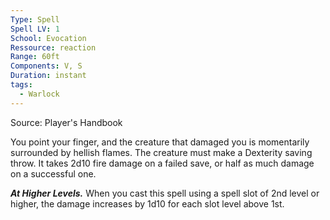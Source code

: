 ```yaml
---
Type: Spell
Spell LV: 1
School: Evocation
Ressource: reaction
Range: 60ft
Components: V, S
Duration: instant
tags:
  - Warlock
---
```

Source: Player's Handbook

You point your finger, and the creature that damaged you is momentarily surrounded by hellish flames. The creature must make a Dexterity saving throw. It takes 2d10 fire damage on a failed save, or half as much damage on a successful one.

**_At Higher Levels._** When you cast this spell using a spell slot of 2nd level or higher, the damage increases by 1d10 for each slot level above 1st.